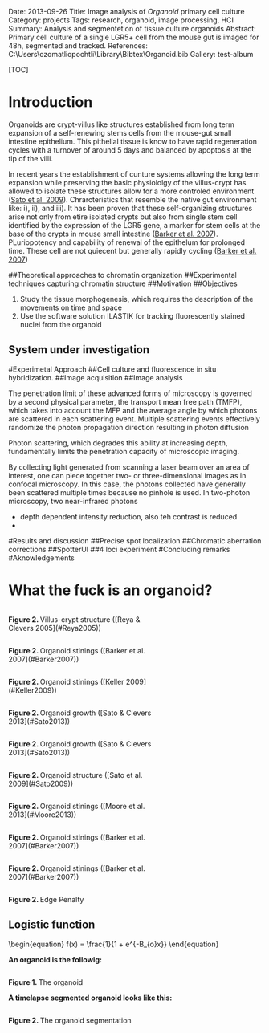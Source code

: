 Date: 2013-09-26
Title: Image analysis of <em>Organoid</em> primary cell culture
Category: projects
Tags: research, organoid, image processing, HCI
Summary: Analysis and segmentetion of tissue culture organoids
Abstract: Primary cell culture of a single LGR5+ cell from the mouse gut is imaged for 48h, segmented and tracked.
References: C:\Users\ozomatliopochtli\Library\Bibtex\Organoid.bib
Gallery: test-album

[TOC]

# Introduction
Organoids are crypt-villus like structures established from long term expansion of a self-renewing stems cells from the mouse-gut small intestine epithelium. This pithelial tissue is know to have rapid regeneration cycles with a turnover of around 5 days and balanced by apoptosis at the tip of the villi.

In recent years the establishment of cunture systems allowing the long term expansion while preserving the basic physiololgy of the villus-crypt has allowed to isolate these structures allow for a more controled environment ([Sato et al. 2009](#Sato2009)). Chrarcteristics that resemble the native gut environment like: i), ii), and iii). It has been proven that these self-organizing structures arise not only from etire isolated crypts but also from single stem cell identified by the expression of the LGR5 gene, a marker for stem cells at the base of the crypts in mouse small intestine ([Barker et al. 2007](#Barker2007)). PLuriopotency and capability of renewal of the epithelum for prolonged time. These cell are not quiecent but generally rapidly cycling ([Barker et al. 2007](#Barker2007))

##Theoretical approaches to chromatin organization
##Experimental techniques capturing chromatin structure
##Motivation
##Objectives
1. Study the tissue morphogenesis, which requires the description of the movements on time and space
2. Use the 	software solution ILASTIK for tracking fluorescently stained nuclei from the organoid


## System under investigation
#Experimetal Approach
##Cell culture and fluorescence in situ hybridization.
##Image acquisition
##Image analysis

The penetration limit of these advanced forms of microscopy is 
governed by a second physical parameter, the transport mean 
free path (TMFP), which takes into account the MFP and the 
average angle by which photons are scattered in each scattering event. Multiple scattering events effectively randomize the 
photon propagation direction resulting in photon diffusion

Photon scattering, which degrades this ability at 
increasing depth, fundamentally limits the penetration capacity 
of microscopic imaging.

By collecting light generated from scanning a laser beam over an area of interest, one 
can piece together two- or three-dimensional images as in confocal microscopy. In this case, the photons collected have generally been scattered multiple times because no pinhole is used. In 
two-photon microscopy, two near-infrared photons


* depth dependent intensity reduction, also teh contrast is reduced
*

#Results and discussion
##Precise spot localization
##Chromatic aberration corrections
##SpotterUI
##4 loci experiment
#Concluding remarks
#Aknowledgements

# What the fuck is an organoid?



<a class="fancybox" rel="organoid" href="/static/images/organoid/villus-crypt.png" title="organoid"><img src="/static/images/organoid/villus-crypt.png" style="background-color:#fff; max-width: 60%;" alt="" /></a>
<p class="caption" style="width: 60%;"><strong>Figure 2. </strong>Villus-crypt structure ([Reya & Clevers 2005](#Reya2005))</p>

<a class="fancybox" rel="organoid" href="/static/images/organoid/villi-crypt-stains.png" title="organoid"><img src="/static/images/organoid/villi-crypt-stains.png" style="background-color:#fff; max-width: 60%;" alt="" /></a>
<p class="caption" style="width: 60%;"><strong>Figure 2. </strong>Organoid stinings ([Barker et al. 2007](#Barker2007))</p>

<a class="fancybox" rel="organoid" href="/static/images/organoid/quantitative-workflow2.png" title="organoid"><img src="/static/images/organoid/quantitative-workflow2.png" style="background-color:#fff; max-width: 60%;" alt="" /></a>
<p class="caption" style="width: 60%;"><strong>Figure 2. </strong>Organoid stinings ([Keller 2009](#Keller2009))</p>

<a class="fancybox" rel="organoid" href="/static/images/organoid/organoid-growth2.png" title="organoid"><img src="/static/images/organoid/organoid-growth2.png" style="background-color:#fff; max-width: 60%;" alt="" /></a>
<p class="caption" style="width: 60%;"><strong>Figure 2. </strong>Organoid growth ([Sato & Clevers 2013](#Sato2013))</p>

<a class="fancybox" rel="organoid" href="/static/images/organoid/organoid-structure-morphogenesis.png" title="organoid"><img src="/static/images/organoid/organoid-structure-morphogenesis.png" style="background-color:#fff; max-width: 60%;" alt="" /></a>
<p class="caption" style="width: 60%;"><strong>Figure 2. </strong>Organoid growth ([Sato & Clevers 2013](#Sato2013))</p>

<a class="fancybox" rel="organoid" href="/static/images/organoid/organoid-structure.png" title="organoid"><img src="/static/images/organoid/organoid-structure.png" style="background-color:#fff; max-width: 60%;" alt="" /></a>
<p class="caption" style="width: 60%;"><strong>Figure 2. </strong>Organoid structure ([Sato et al. 2009](#Sato2009))</p>

<a class="fancybox" rel="organoid" href="/static/images/organoid/quantitative-workflow.png" title="organoid"><img src="/static/images/organoid/quantitative-workflow.png" style="background-color:#fff; max-width: 60%;" alt="" /></a>
<p class="caption" style="width: 60%;"><strong>Figure 2. </strong>Organoid stinings ([Moore et al. 2013](#Moore2013))</p>

<a class="fancybox" rel="organoid" href="/static/images/organoid/tracking-hypotesis.png" title="organoid"><img src="/static/images/organoid/tracking-hypotesis.png" style="background-color:#fff; max-width: 60%;" alt="" /></a>
<p class="caption" style="width: 60%;"><strong>Figure 2. </strong>Organoid stinings ([Barker et al. 2007](#Barker2007))</p>

<a class="fancybox" rel="organoid" href="/static/images/organoid/image-analysis_workflow.png" title="organoid"><img src="/static/images/organoid/image-analysis_workflow.png" style="background-color:#fff; max-width: 60%;" alt="" /></a>
<p class="caption" style="width: 60%;"><strong>Figure 2. </strong>Organoid stinings ([Barker et al. 2007](#Barker2007))</p>

<a class="fancybox" rel="organoid" href="/static/images/organoid/edge_penalty.png" title="organoid"><img src="/static/images/organoid/edge_penalty.png" style="background-color:#fff; max-width: 60%;" alt="" /></a>
<p class="caption" style="width: 60%;"><strong>Figure 2. </strong>Edge Penalty</p>

## Logistic function
\\begin{equation}
f(x) = \frac{1}{1 + e^{-B_{o}x}}
\\end{equation}



**An organoid is the followig:**

<a class="fancybox" rel="organoid" href="/static/images/organoid/organoid_01.gif" title="organoid"><img src="/static/images/organoid/organoid_01.gif" style="background-color:#fff; max-width: 60%;" alt="" /></a>
<p class="caption" style="width: 60%;"><strong>Figure 1. </strong>The organoid</p>

**A timelapse segmented organoid looks like this:**

<a class="fancybox" rel="organoid" href="/static/images/organoid/organoid_segmentation.gif" title="organoid"><img src="/static/images/organoid/organoid_segmentation.gif" style="background-color:#fff; max-width: 60%;" alt="" /></a>
<p class="caption" style="width: 60%;"><strong>Figure 2. </strong>The organoid segmentation</p>


